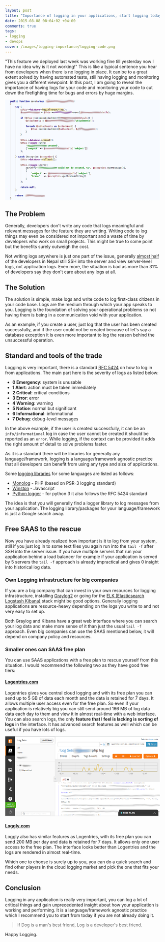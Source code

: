 ```yaml
---
layout: post
title: "Importance of logging in your applications, start logging today"
date: 2015-08-08 08:04:02 +04:00
comments: true
tags:
- logging
- devops
cover: /images/logging-importance/logging-code.png
---
```


"This feature we deployed last week was working fine till yesterday now I have no idea why is it not working!" This is like a typical sentence you hear from developers when there is no logging in place. It can be to a great extent solved by having automated tests, still having logging and monitoring gives you a different viewpoint. In this post, I am going to reveal the importance of having logs for your code and monitoring your code to cut down the firefighting time for bugs and errors by huge margins.

<!-- more -->

<img class="center" loading="lazy" src="/images/logging-importance/logging-code.png" title="Code for logging success or failure" alt="Code for logging success or failure">

## The Problem

Generally, developers don't write any code that logs meaningful and relevant messages for the feature they are writing. Writing code to log things may even be considered not important and a waste of time by developers who work on small projects. This might be true to some point but the benefits surely outweigh the cost.

Not writing logs anywhere is just one part of the issue, generally [almost half](http://bit.ly/sw-eng-np-pt3) of the developers in Nepal still SSH into the server and view server-level logs, not application logs. Even more, the situation is bad as more than 31% of developers say they don't care about any logs at all.

## The Solution

The solution is simple, make logs and write code to log first-class citizens in your code base. Logs are the medium through which your app speaks to you. Logging is the foundation of solving your operational problems so not having them is being in a communication void with your application.

As an example, if you create a user, just log that the user has been created successfully, and if the user could not be created because of let's say a database exception it is even more important to log the reason behind the unsuccessful operation.

## Standard and tools of the trade

Logging is very important, there is a standard [RFC 5424](https://tools.ietf.org/html/rfc5424) on how to log in from applications. The main part here is the severity of logs as listed below:

* **0 Emergency**: system is unusable
* **1 Alert**: action must be taken immediately
* **2 Critical**: critical conditions
* **3 Error**: error
* **4 Warning**: warning
* **5 Notice**: normal but significant
* **6 Informational**: informational
* **7 Debug**: debug-level messages

In the above example, if the user is created successfully, it can be an `info/informational` log in case the user cannot be created it should be reported as an `error`. While logging, if the context can be provided it adds the right amount of detail to solve problems faster.

As it is a standard there will be libraries for generally any language/framework, logging is a language/framework agnostic practice that all developers can benefit from using any type and size of applications.

Some [logging libraries](/blog/2021/01/nodejs-logging-library/) for some languages are listed as follows:

* [Monolog](https://github.com/Seldaek/monolog) - PHP (based on PSR-3 logging standard)
* [Winston](https://github.com/winstonjs/winston) - Javascript
* [Python logger](https://docs.python.org/3/howto/logging.html) - for python 3 it also follows the RFC 5424 standard

The idea is that you will generally find a logger library to log messages from your application. The logging library/packages for your language/framework is just a Google search away.

## Free SAAS to the rescue

Now you have already realized how important is it to log from your system, still if you just log in to some text files you again run into the `tail -f` after SSH into the server issue. If you have multiple servers that run your application behind a load balancer for example if your application is served by 5 servers the `tail -f` approach is already impractical and gives 0 insight into historical log data.

### Own Logging infrastructure for big companies

If you are a big company that can invest in your own resources for logging infrastructure, installing [Graylog2](https://www.graylog.org/) or going for the [ELK (Elasticsearch Logstash Kibana)](https://www.elastic.co/products) stack might be good options. Generally logging applications are resource-heavy depending on the logs you write to and not very easy to set up.

Both Graylog and Kibana have a great web interface where you can search your log data and make more sense of it than just the usual `tail -f` approach. Even big companies can use the SAAS mentioned below, it will depend on company policy and resources.

### Smaller ones can SAAS free plan

You can use SAAS applications with a free plan to rescue yourself from this situation. I would recommend the following two as they have good free tiers:

#### [Logentries.com](http://logentries.com)

Logentries gives you central cloud logging and with its free plan you can send up to 5 GB of data each month and the data is retained for 7 days. It allows multiple user access even for the free plan. So even if your application is relatively big you can still send around 166 MB of log data data each day to them and view it in almost real-time with a web interface. You can also search logs, the only **feature that I feel is lacking is sorting of logs** in the interface. It has advanced search features as well which can be useful if you have lots of logs.

<img class="center" loading="lazy" src="/images/logging-importance/logentries.png" title="Logging to logentries.com" alt="Logging to logentries.com">

#### [Loggly.com](http://loggly.com)

Loggly also has similar features as Logentries, with its free plan you can send 200 MB per day and data is retained for 7 days. It allows only one user access to the free plan. The interface looks better than Logentries and the logs are rendered in almost real-time.

Which one to choose is surely up to you, you can do a quick search and find other players in the cloud logging market and pick the one that fits your needs.

## Conclusion

Logging in any application is really very important, you can log a lot of critical things and gain unprecedented insight about how your application is working and performing. It is a language/framework agnostic practice which I recommend you to start from today if you are not already doing it.

> If Dog is a man's best friend, Log is a developer's best friend.

Happy Logging.
